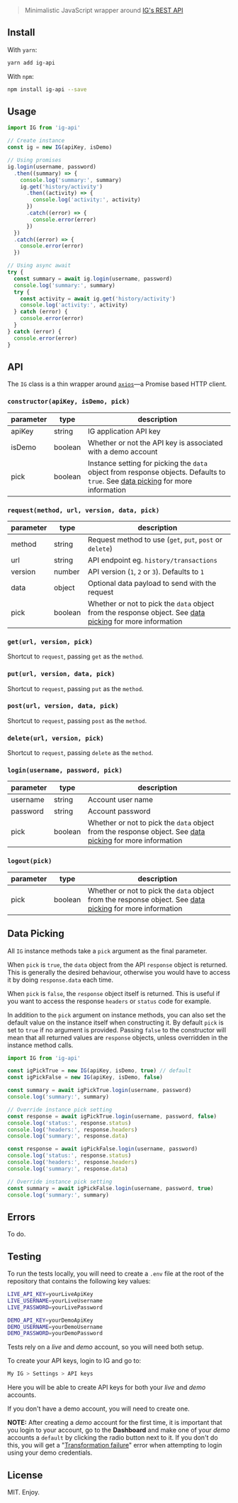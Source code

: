 > Minimalistic JavaScript wrapper around [IG's REST API][ig-api-ref]

## Install

With `yarn`:

```bash
yarn add ig-api
```

With `npm`:

```bash
npm install ig-api --save
```

## Usage

```js
import IG from 'ig-api'

// Create instance
const ig = new IG(apiKey, isDemo)

// Using promises
ig.login(username, password)
  .then((summary) => {
    console.log('summary:', summary)
    ig.get('history/activity')
      .then((activity) => {
        console.log('activity:', activity)
      })
      .catch((error) => {
        console.error(error)
      })
  })
  .catch((error) => {
    console.error(error)
  })

// Using async await
try {
  const summary = await ig.login(username, password)
  console.log('summary:', summary)
  try {
    const activity = await ig.get('history/activity')
    console.log('activity:', activity)
  } catch (error) {
    console.error(error)
  }
} catch (error) {
  console.error(error)
}
```

## API

The `IG` class is a thin wrapper around [`axios`][axios]—a Promise based HTTP client.

### `constructor(apiKey, isDemo, pick)`

parameter | type    | description
----------|---------|------------
apiKey    | string  | IG application API key
isDemo    | boolean | Whether or not the API key is associated with a demo account
pick      | boolean | Instance setting for picking the `data` object from response objects. Defaults to `true`. See [data picking][data-picking] for more information

### `request(method, url, version, data, pick)`

parameter | type    | description
----------|---------|------------
method    | string  | Request method to use (`get`, `put`, `post` or `delete`)
url       | string  | API endpoint eg. `history/transactions`
version   | number  | API version (`1`, `2` or `3`). Defaults to `1`
data      | object  | Optional data payload to send with the request
pick      | boolean | Whether or not to pick the `data` object from the response object. See [data picking][data-picking] for more information

### `get(url, version, pick)`

Shortcut to `request`, passing `get` as the `method`.

### `put(url, version, data, pick)`

Shortcut to `request`, passing `put` as the `method`.

### `post(url, version, data, pick)`

Shortcut to `request`, passing `post` as the `method`.

### `delete(url, version, pick)`

Shortcut to `request`, passing `delete` as the `method`.

### `login(username, password, pick)`

parameter | type    | description
----------|---------|------------
username  | string  | Account user name
password  | string  | Account password
pick      | boolean | Whether or not to pick the `data` object from the response object. See [data picking][data-picking] for more information

### `logout(pick)`

parameter | type    | description
----------|---------|------------
pick      | boolean | Whether or not to pick the `data` object from the response object. See [data picking][data-picking] for more information

## Data Picking

All `IG` instance methods take a `pick` argument as the final parameter.

When `pick` is `true`, the `data` object from the API `response` object is returned. This is generally the desired behaviour, otherwise you would have to access it by doing `response.data` each time.

When `pick` is `false`, the `response` object itself is returned. This is useful if you want to access the response `headers` or `status` code for example.

In addition to the `pick` argument on instance methods, you can also set the default value on the instance itself when constructing it. By default `pick` is set to `true` if no argument is provided. Passing `false` to the constructor will mean that all returned values are `response` objects, unless overridden in the instance method calls.

```js
import IG from 'ig-api'

const igPickTrue = new IG(apiKey, isDemo, true) // default
const igPickFalse = new IG(apiKey, isDemo, false)

const summary = await igPickTrue.login(username, password)
console.log('summary:', summary)

// Override instance pick setting
const response = await igPickTrue.login(username, password, false)
console.log('status:', response.status)
console.log('headers:', response.headers)
console.log('summary:', response.data)

const response = await igPickFalse.login(username, password)
console.log('status:', response.status)
console.log('headers:', response.headers)
console.log('summary:', response.data)

// Override instance pick setting
const summary = await igPickFalse.login(username, password, true)
console.log('summary:', summary)
```

## Errors

To do.

## Testing

To run the tests locally, you will need to create a `.env` file at the root of the repository that contains the following key values:

```bash
LIVE_API_KEY=yourLiveApiKey
LIVE_USERNAME=yourLiveUsername
LIVE_PASSWORD=yourLivePassword

DEMO_API_KEY=yourDemoApiKey
DEMO_USERNAME=yourDemoUsername
DEMO_PASSWORD=yourDemoPassword
```

Tests rely on a _live_ and _demo_ account, so you will need both setup.

To create your API keys, login to IG and go to:

```bash
My IG > Settings > API keys
```

Here you will be able to create API keys for both your _live_ and _demo_ accounts.

If you don't have a demo account, you will need to create one.

**NOTE:** After creating a _demo_ account for the first time, it is important that you login to your account, go to the **Dashboard** and make one of your _demo_ accounts a `default` by clicking the radio button next to it. If you don't do this, you will get a "[Transformation failure](https://labs.ig.com/node/562)" error when attempting to login using your demo credentials.

[ig-api-ref]: https://labs.ig.com/rest-trading-api-reference
[axios]: https://www.npmjs.com/package/axios
[data-picking]: #data-picking

## License

MIT. Enjoy.
